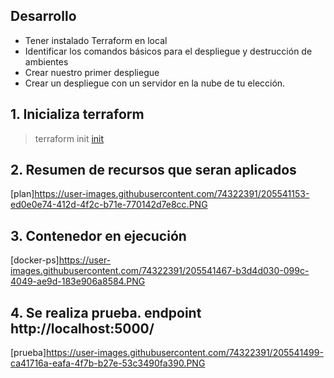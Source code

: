 
## Desarrollo

* Tener instalado Terraform en local 
* Identificar los comandos básicos para el despliegue y destrucción de ambientes 
* Crear nuestro primer despliegue 
* Crear un despliegue con un servidor en la nube de tu elección.

## 1. Inicializa terraform
> terraform init 
[init](https://user-images.githubusercontent.com/74322391/205536104-275a15e4-c262-4ec0-a05c-61461d011471.png)

## 2. Resumen de recursos que seran aplicados
[plan]https://user-images.githubusercontent.com/74322391/205541153-ed0e0e74-412d-4f2c-b71e-770142d7e8cc.PNG

## 3. Contenedor en ejecución
[docker-ps]https://user-images.githubusercontent.com/74322391/205541467-b3d4d030-099c-4049-ae9d-183e906a8584.PNG

## 4. Se realiza prueba. endpoint http://localhost:5000/
[prueba]https://user-images.githubusercontent.com/74322391/205541499-ca41716a-eafa-4f7b-b27e-53c3490fa390.PNG